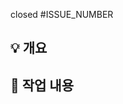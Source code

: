 closed #ISSUE_NUMBER

## 💡 개요

<!-- 구현 내용 및 작업 했던 내역 -->
<!-- 작업 내용을 이미지나 gif로 첨부해도 좋습니다 -->

## 📝 작업 내용

<!-- 작업한 UI 있으면 UI 첨부 -->
<!-- 작업 내용 -->
